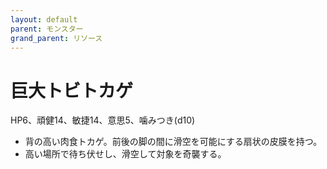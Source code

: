 ```yaml
---
layout: default
parent: モンスター
grand_parent: リソース
---
```


# 巨大トビトカゲ

HP6、頑健14、敏捷14、意思5、噛みつき(d10)

- 背の高い肉食トカゲ。前後の脚の間に滑空を可能にする扇状の皮膜を持つ。
- 高い場所で待ち伏せし、滑空して対象を奇襲する。
